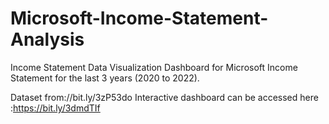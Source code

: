 # Microsoft-Income-Statement-Analysis
Income Statement Data Visualization Dashboard for Microsoft Income Statement for the last 3 years (2020 to 2022).

Dataset from://bit.ly/3zP53do
Interactive dashboard can be accessed here :https://bit.ly/3dmdTIf
